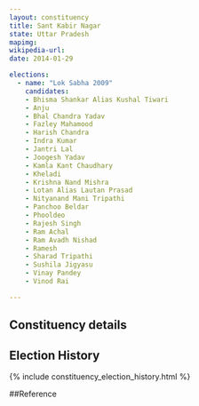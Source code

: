 ```yaml
---
layout: constituency
title: Sant Kabir Nagar
state: Uttar Pradesh
mapimg: 
wikipedia-url: 
date: 2014-01-29

elections: 
  - name: "Lok Sabha 2009"
    candidates: 
    - Bhisma Shankar Alias Kushal Tiwari 
    - Anju 
    - Bhal Chandra Yadav 
    - Fazley Mahamood 
    - Harish Chandra 
    - Indra Kumar 
    - Jantri Lal 
    - Joogesh Yadav 
    - Kamla Kant Chaudhary 
    - Kheladi 
    - Krishna Nand Mishra 
    - Lotan Alias Lautan Prasad 
    - Nityanand Mani Tripathi 
    - Panchoo Beldar 
    - Phooldeo 
    - Rajesh Singh 
    - Ram Achal 
    - Ram Avadh Nishad 
    - Ramesh 
    - Sharad Tripathi 
    - Sushila Jigyasu 
    - Vinay Pandey 
    - Vinod Rai 

---
```

## Constituency details


## Election History
{% include constituency_election_history.html %}

##Reference
